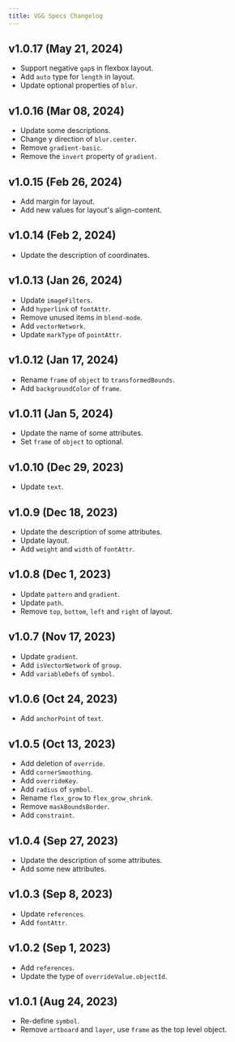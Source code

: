 ```yaml
---
title: VGG Specs Changelog
---
```


## v1.0.17 (May 21, 2024)

* Support negative `gap`s in flexbox layout.
* Add `auto` type for `length` in layout.
* Update optional properties of `blur`.

## v1.0.16 (Mar 08, 2024)

* Update some descriptions.
* Change y direction of `blur.center`.
* Remove `gradient-basic`.
* Remove the `invert` property of `gradient`.

## v1.0.15 (Feb 26, 2024)

* Add margin for layout.
* Add new values for layout's align-content.

## v1.0.14 (Feb 2, 2024)

* Update the description of coordinates.

## v1.0.13 (Jan 26, 2024)

* Update `imageFilters`.
* Add `hyperlink` of `fontAttr`.
* Remove unused items in `blend-mode`.
* Add `vectorNetwork`.
* Update `markType` of `pointAttr`.

## v1.0.12 (Jan 17, 2024)

* Rename `frame` of `object` to `transformedBounds`.
* Add `backgroundColor` of `frame`.

## v1.0.11 (Jan 5, 2024)

* Update the name of some attributes.
* Set `frame` of `object` to optional.

## v1.0.10 (Dec 29, 2023)

* Update `text`.

## v1.0.9 (Dec 18, 2023)

* Update the description of some attributes.
* Update layout.
* Add `weight` and `width` of `fontAttr`.

## v1.0.8 (Dec 1, 2023)

* Update `pattern` and `gradient`.
* Update `path`.
* Remove `top`, `bottom`, `left` and `right` of layout.

## v1.0.7 (Nov 17, 2023)

* Update `gradient`.
* Add `isVectorNetwork` of `group`.
* Add `variableDefs` of `symbol`.

## v1.0.6 (Oct 24, 2023)

* Add `anchorPoint` of `text`.

## v1.0.5 (Oct 13, 2023)

* Add deletion of `override`.
* Add `cornerSmoothing`.
* Add `overrideKey`.
* Add `radius` of `symbol`.
* Rename `flex_grow` to `flex_grow_shrink`.
* Remove `maskBoundsBorder`.
* Add `constraint`.

## v1.0.4 (Sep 27, 2023)

* Update the description of some attributes.
* Add some new attributes.

## v1.0.3 (Sep 8, 2023)

* Update `references`.
* Add `fontAttr`.

## v1.0.2 (Sep 1, 2023)

* Add `references`.
* Update the type of `overrideValue.objectId`.

## v1.0.1 (Aug 24, 2023)

* Re-define `symbol`.
* Remove `artboard` and `layer`, use `frame` as the top level object.
